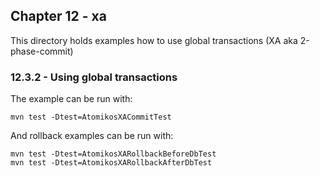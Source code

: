 Chapter 12 - xa
---------------

This directory holds examples how to use global transactions (XA aka 2-phase-commit)

### 12.3.2 - Using global transactions

The example can be run with:

    mvn test -Dtest=AtomikosXACommitTest

And rollback examples can be run with:

    mvn test -Dtest=AtomikosXARollbackBeforeDbTest
    mvn test -Dtest=AtomikosXARollbackAfterDbTest

